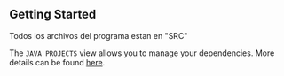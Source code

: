 ## Getting Started

Todos los archivos del programa estan en "SRC"

The `JAVA PROJECTS` view allows you to manage your dependencies. More details can be found [here](https://github.com/microsoft/vscode-java-dependency#manage-dependencies).
